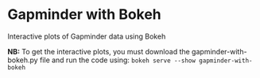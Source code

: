 # Gapminder with Bokeh

Interactive plots of Gapminder data using Bokeh

**NB:** To get the interactive plots, you must download the gapminder-with-bokeh.py file and run the code using: `bokeh serve --show gapminder-with-bokeh`
